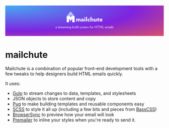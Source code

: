 ![mailchute](/src/img/mailchute.png)

mailchute
=========

Mailchute is a combination of popular front-end development tools with a few tweaks to help designers build HTML emails quickly.

It uses:

- [Gulp](https://github.com/gulpjs/gulp) to stream changes to data, templates, and stylesheets
- JSON objects to store content and copy
- [Pug](https://github.com/pugjs/pug) to make building templates and reusable components easy
- [SCSS](https://github.com/sass/sass) to style it all up (including a few bits and pieces from [BassCSS](https://github.com/basscss/basscss))
- [BrowserSync](https://github.com/BrowserSync/browser-sync) to preview how your email will look
- [Premailer](https://github.com/premailer/premailer) to inline your styles when you're ready to send it.
